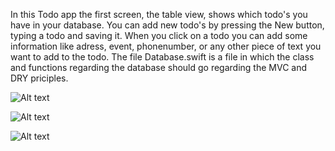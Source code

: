 In this Todo app the first screen, the table view, shows which todo's you have in your database. You can add new todo's by pressing the New button, typing a todo and saving it. When you click on a todo you can add some information like adress, event, phonenumber, or any other piece of text you want to add to the todo. The file Database.swift is a file in which the class and functions regarding the database should go regarding the MVC and DRY priciples.

![Alt text](/Jidde/ToDoList/blob/master/Screen%20Shot%202016-05-08%20at%2023.47.09.png?raw=true "Screenshot")

![Alt text](/Jidde/ToDoList/blob/master/Screen%20Shot%202016-05-08%20at%2023.47.18.png?raw=true "Screenshot")

![Alt text](/Jidde/ToDoList/blob/master/Screen%20Shot%202016-05-08%20at%2023.47.26.png?raw=true "Screenshot")
